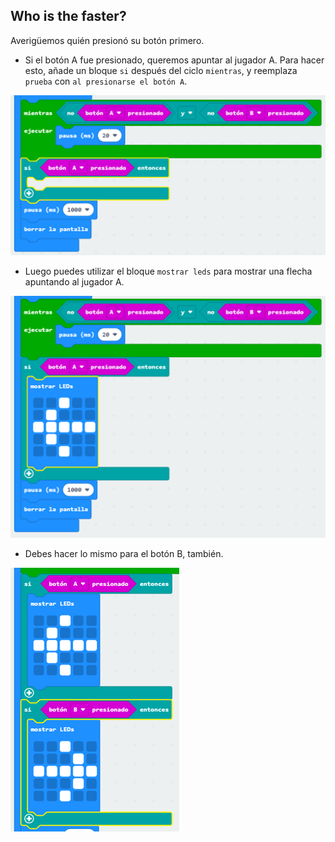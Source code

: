 ## Who is the faster?

Averigüemos quién presionó su botón primero.

+ Si el botón A fue presionado, queremos apuntar al jugador A. Para hacer esto, añade un bloque `si` después del ciclo `mientras`, y reemplaza `prueba` con `al presionarse el botón A`.

![captura de pantalla](images/reaction-if-a.png)

+ Luego puedes utilizar el bloque `mostrar leds` para mostrar una flecha apuntando al jugador A.

![captura de pantalla](images/reaction-if-a-show.png)

+ Debes hacer lo mismo para el botón B, también.

![captura de pantalla](images/reaction-if-b-show.png)